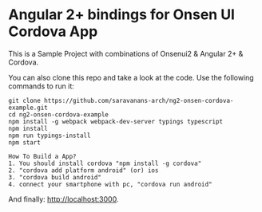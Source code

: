 # Angular 2+ bindings for Onsen UI Cordova App

This is a Sample Project with combinations of Onsenui2 & Angular 2+ & Cordova.

You can also clone this repo and take a look at the code. Use the following commands to run it:

```
git clone https://github.com/saravanans-arch/ng2-onsen-cordova-example.git
cd ng2-onsen-cordova-example
npm install -g webpack webpack-dev-server typings typescript
npm install
npm run typings-install
npm start
```



```
How To Build a App?
1. You should install cordova "npm install -g cordova"
2. "cordova add platform android" (or) ios
3. "cordova build android"
4. connect your smartphone with pc, "cordova run android"
```

And finally: [http://localhost:3000](http://localhost:3000).
